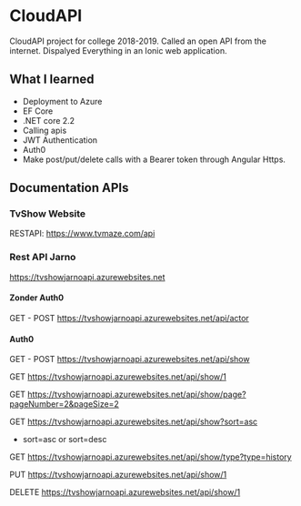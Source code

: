 # CloudAPI
CloudAPI project for college 2018-2019.
Called an open API from the internet. Dispalyed Everything in an Ionic web application.

## What I learned
- Deployment to Azure
- EF Core
- .NET core 2.2
- Calling apis
- JWT Authentication
- Auth0
- Make post/put/delete calls with a Bearer token through Angular Https.

## Documentation APIs

### TvShow Website
RESTAPI: https://www.tvmaze.com/api

### Rest API Jarno
https://tvshowjarnoapi.azurewebsites.net

#### Zonder Auth0
GET - POST
https://tvshowjarnoapi.azurewebsites.net/api/actor

#### Auth0
GET - POST
https://tvshowjarnoapi.azurewebsites.net/api/show

GET
https://tvshowjarnoapi.azurewebsites.net/api/show/1

GET
https://tvshowjarnoapi.azurewebsites.net/api/show/page?pageNumber=2&pageSize=2

GET
https://tvshowjarnoapi.azurewebsites.net/api/show?sort=asc
- sort=asc or sort=desc

GET
https://tvshowjarnoapi.azurewebsites.net/api/show/type?type=history

PUT
https://tvshowjarnoapi.azurewebsites.net/api/show/1

DELETE
https://tvshowjarnoapi.azurewebsites.net/api/show/1
